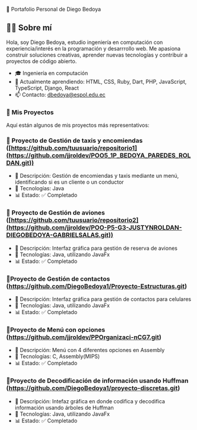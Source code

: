 💼 Portafolio Personal de Diego Bedoya

## 👨‍💻 Sobre mí

Hola, soy Diego Bedoya, estudio ingeniería en computación con experiencia/interés en la programación y desarrrollo web. Me apasiona construir soluciones creativas, aprender nuevas tecnologías y contribuir a proyectos de código abierto.

- 🎓 Ingeniería en computación
- 🌱 Actualmente aprendiendo: HTML, CSS, Ruby, Dart, PHP, JavaScript, TypeScript, Django, React
- 📫 Contacto: dbedoya@espol.edu.ec

 ### 🚀 Mis Proyectos

Aquí están algunos de mis proyectos más representativos:

### 📘 Proyecto de Gestión de taxis y encomiendas ([https://github.com/tuusuario/repositorio1](https://github.com/jjroldev/POO5_1P_BEDOYA_PAREDES_ROLDAN.git))
- 📝 Descripción: Gestión de encomiendas y taxis mediante un menú, identificando si es un cliente o un conductor
- 🚀 Tecnologías: Java
- 📊 Estado: ✅ Completado

### 📗 Proyecto de Gestión de aviones ([https://github.com/tuusuario/repositorio2](https://github.com/jjroldev/POO-P5-G3-JUSTYNROLDAN-DIEGOBEDOYA-GABRIELSALAS.git))
- 📝 Descripción: Interfaz gráfica para gestión de reserva de aviones
- 🚀 Tecnologías: Java, utilizando JavaFx
- 📊 Estado: ✅ Completado

### 📗Proyecto de Gestión de contactos (https://github.com/DiegoBedoya1/Proyecto-Estructuras.git)
- 📝 Descripción: Interfaz gráfica para gestión de contactos para celulares
- 🚀 Tecnologías: Java, utilizando JavaFx
- 📊 Estado: ✅ Completado

### 📗Proyecto de Menú con opciones (https://github.com/jjroldev/PPOrganizaci-nCG7.git)
- 📝 Descripción: Menú con 4 diferentes opciones en Assembly
- 🚀 Tecnologías: C, Assembly(MIPS)
- 📊 Estado: ✅ Completado

### 📗Proyecto de Decodificación de información usando Huffman (https://github.com/DiegoBedoya1/proyecto-discretas.git)
- 📝 Descripción: Intefaz gráfica en donde codifica y decodifica información usando árboles de Huffman
- 🚀 Tecnologías: Java, utilizando JavaFx
- 📊 Estado: ✅ Completado

  

